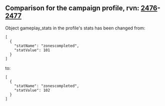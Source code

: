 ## Comparison for the campaign profile, rvn: [2476](https://github.com/PRO100KatYT/FortniteProfileRevisions/tree/main/profiles/campaign/2476%20campaign.json)-[2477](https://github.com/PRO100KatYT/FortniteProfileRevisions/tree/main/profiles/campaign/2477%20campaign.json)

Object gameplay_stats in the profile's stats has been changed from:

```
[
  {
    "statName": "zonescompleted",
    "statValue": 101
  }
]
```

to:

```
[
  {
    "statName": "zonescompleted",
    "statValue": 102
  }
]
```

<br><br>
